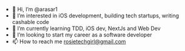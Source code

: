- 👋 Hi, I’m @arasar1
- 👀 I’m interested in iOS development, building tech startups, writing cashable code
- 🌱 I’m currently learning TDD, iOS dev, NextJs and Web Dev
- 💞️ I’m looking to start my career as a software developer
- 📫 How to reach me rosietechgirl@gmail.com

<!---
arasar1/arasar1 is a ✨ special ✨ repository because its `README.md` (this file) appears on your GitHub profile.
You can click the Preview link to take a look at your changes.
--->
